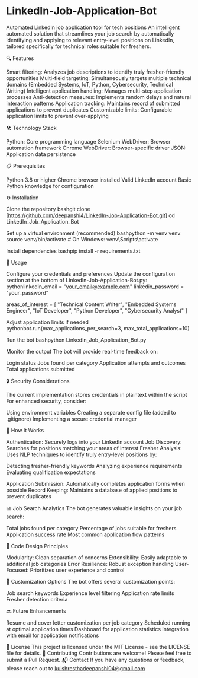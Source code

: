 # LinkedIn-Job-Application-Bot
Automated LinkedIn job application tool for tech positions
An intelligent automated solution that streamlines your job search by automatically identifying and applying to relevant entry-level positions on LinkedIn, tailored specifically for technical roles suitable for freshers.

🔍 Features

Smart filtering: Analyzes job descriptions to identify truly fresher-friendly opportunities
Multi-field targeting: Simultaneously targets multiple technical domains (Embedded Systems, IoT, Python, Cybersecurity, Technical Writing)
Intelligent application handling: Manages multi-step application processes
Anti-detection measures: Implements random delays and natural interaction patterns
Application tracking: Maintains record of submitted applications to prevent duplicates
Customizable limits: Configurable application limits to prevent over-applying

🛠️ Technology Stack

Python: Core programming language
Selenium WebDriver: Browser automation framework
Chrome WebDriver: Browser-specific driver
JSON: Application data persistence

📋 Prerequisites

Python 3.8 or higher
Chrome browser installed
Valid LinkedIn account
Basic Python knowledge for configuration

⚙️ Installation

Clone the repository
bashgit clone [https://github.com/deepanshi4/LinkedIn-Job-Application-Bot.git]
cd LinkedIn_Job_Application_Bot

Set up a virtual environment (recommended)
bashpython -m venv venv
source venv/bin/activate  # On Windows: venv\Scripts\activate

Install dependencies
bashpip install -r requirements.txt


🚀 Usage

Configure your credentials and preferences
Update the configuration section at the bottom of LinkedIn-Job-Application-Bot.py:
pythonlinkedin_email = "your_email@example.com"
linkedin_password = "your_password"

areas_of_interest = [
"Technical Content Writer",
        "Embedded Systems Engineer",
        "IoT Developer",
        "Python Developer",
        "Cybersecurity Analyst"
]

Adjust application limits if needed
pythonbot.run(max_applications_per_search=3, max_total_applications=10)

Run the bot
bashpython LinkedIn_Job_Application_Bot.py

Monitor the output
The bot will provide real-time feedback on:

Login status
Jobs found per category
Application attempts and outcomes
Total applications submitted


🔒 Security Considerations

The current implementation stores credentials in plaintext within the script
For enhanced security, consider:

Using environment variables
Creating a separate config file (added to .gitignore)
Implementing a secure credential manager



🧠 How It Works

Authentication: Securely logs into your LinkedIn account
Job Discovery: Searches for positions matching your areas of interest
Fresher Analysis: Uses NLP techniques to identify truly entry-level positions by:

Detecting fresher-friendly keywords
Analyzing experience requirements
Evaluating qualification expectations


Application Submission: Automatically completes application forms when possible
Record Keeping: Maintains a database of applied positions to prevent duplicates

📊 Job Search Analytics
The bot generates valuable insights on your job search:

Total jobs found per category
Percentage of jobs suitable for freshers
Application success rate
Most common application flow patterns

📝 Code Design Principles

Modularity: Clean separation of concerns
Extensibility: Easily adaptable to additional job categories
Error Resilience: Robust exception handling
User-Focused: Prioritizes user experience and control

🔧 Customization Options
The bot offers several customization points:

Job search keywords
Experience level filtering
Application rate limits
Fresher detection criteria

🔜 Future Enhancements

Resume and cover letter customization per job category
Scheduled running at optimal application times
Dashboard for application statistics
Integration with email for application notifications

📄 License
This project is licensed under the MIT License - see the LICENSE file for details.
🤝 Contributing
Contributions are welcome! Please feel free to submit a Pull Request.
📬 Contact
If you have any questions or feedback, please reach out to kulshresthadeepanshi04@gmail.com
